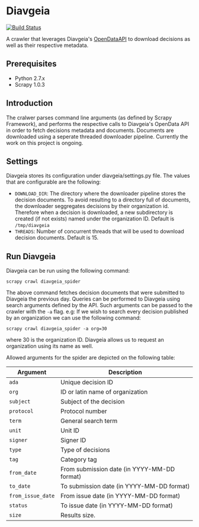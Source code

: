 Diavgeia
========
[![Build
Status](https://travis-ci.org/tzermias/diavgeia.svg?branch=master)](https://travis-ci.org/tzermias/diavgeia)

A crawler that leverages Diavgeia's [OpenDataAPI](https://diavgeia.gov.gr/api/help) 
to download decisions as well as their respective metadata.

Prerequisites
-------------

- Python 2.7.x
- Scrapy 1.0.3

Introduction
------------

The cralwer parses command line arguments (as defined by Scrapy Framework), and
performs the respective calls to Diavgeia's OpenData API in order to fetch
decisions metadata and documents. Documents are downloaded using a seperate
threaded downloader pipeline. Currently the work on this project is ongoing.

Settings
--------
Diavgeia stores its configuration under diavgeia/settings.py file. The values
that are configurable are the following:

- `DOWNLOAD_DIR`: The directory where the downloader pipeline stores the
  decision documents. To avoid resulting to a directory full of documents, the
  downloader seggregates decisions by their organization id. Therefore when a decision 
  is downloaded, a new subdirectory is created (if not exists) named under the
  organization ID. Default is `/tmp/diavgeia`
- `THREADS`: Number of concurrent threads that will be used to download decision 
  documents. Default is 15.

Run Diavgeia
------------
Diavgeia can be run using the following command: 

    scrapy crawl diavgeia_spider
    
The above command fetches decision documents that were submitted to Diavgeia the previous 
day. Queries can be performed to Diavgeia using search arguments defined by the API.
Such arguments can be passed to the crawler with the `-a` flag. 
e.g: If we wish to search every decision published by an organization we can use the 
following command: 

    scrapy crawl diavgeia_spider -a org=30
    
where 30 is the organization ID.
Diavgeia allows us to request an organization using its name as well.

Allowed arguments for the spider are depicted on the following table:

|  Argument  | Description
|------------|---------------------------------
| `ada`			| Unique decision ID
| `org`			| ID or latin name of organization
| `subject`	| Subject of the decision
| `protocol`	| Protocol number
| `term`			| General search term
| `unit`			| Unit ID 
| `signer`		| Signer ID
| `type`			| Type of decisions
| `tag`			| Category tag
| `from_date`		| From submission date (in YYYY-MM-DD format)
| `to_date`		| To submission date (in YYYY-MM-DD format)
| `from_issue_date`	| From issue date (in YYYY-MM-DD format)
| `status`		| To issue date (in YYYY-MM-DD format)
| `size`			| Results size.

<!-- vi: tw=80 -->
